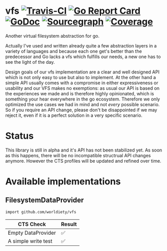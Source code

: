 # vfs [![Travis-CI](https://travis-ci.com/worldiety/vfs.svg?branch=master)](https://travis-ci.com/worldiety/vfs) [![Go Report Card](https://goreportcard.com/badge/github.com/worldiety/vfs)](https://goreportcard.com/report/github.com/worldiety/vfs) [![GoDoc](https://godoc.org/github.com/worldiety/vfs?status.svg)](http://godoc.org/github.com/worldiety/vfs) [![Sourcegraph](https://sourcegraph.com/github.com/worldiety/vfs/-/badge.svg)](https://sourcegraph.com/github.com/worldiety/vfs?badge) [![Coverage](http://gocover.io/_badge/github.com/worldiety/vfs)](http://gocover.io/github.com/worldiety/vfs) 
Another virtual filesystem abstraction for go.

Actually I've used and written already quite a few abstraction layers in a variety of languages and
because each one get's better than the predecessor and Go lacks
a vfs which fulfills our needs, a new one has to see the light of the day.

Design goals of our vfs implementation are a clear and well designed API which is not only easy to use but also
to implement. At the other hand a simple API usually comes with a compromise in either expressiveness or usability and
our VFS makes no exemptions: as usual our API is based on the experiences we made and is therefore highly opinionated,
which is something your hear everywhere in the go ecosystem. Therefore we only optimized the use cases
we had in mind and not *every* possible scenario. So if you require an API change, please don't be disappointed if
we may reject it, even if it is a perfect solution in a very specific scenario.  


# Status
This library is still in alpha and it's API has not been stabilized yet. As soon as this happens, there will be no
incompatible structrual API changes anymore. However the CTS profiles will be updated and refined over time.

# Available implementations

## FilesystemDataProvider

`import github.com/worldiety/vfs`

| CTS Check     | Result        |
| ------------- | ------------- |
| Empty DataProvider|:white_check_mark: |
| A simple write test|:white_check_mark: |